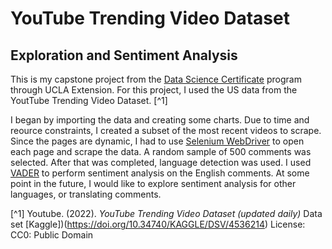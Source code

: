 # YouTube Trending Video Dataset
## Exploration and Sentiment Analysis

This is my capstone project from the [Data Science Certificate](https://www.uclaextension.edu/digital-technology/data-analytics-management/certificate/data-science) program through UCLA Extension. For this project, I used the US data from the YoutTube Trending Video Dataset. [^1]

I began by importing the data and creating some charts. Due to time and reource constraints, I created a subset of the most recent videos to scrape. Since the pages are dynamic, I had to use [Selenium WebDriver](https://www.selenium.dev/documentation/webdriver/) to open each page and scrape the data. A random sample of 500 comments was selected. After that was completed, language detection was used. I used [VADER](https://github.com/Holek/vader_sentiment) to perform sentiment analysis on the English comments. At some point in the future, I would like to explore sentiment analysis for other languages, or translating comments.

[^1] Youtube. (2022). *YouTube Trending Video Dataset (updated daily)* Data set [Kaggle])(https://doi.org/10.34740/KAGGLE/DSV/4536214) License: CC0: Public Domain